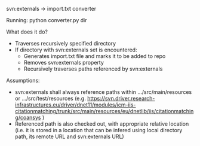 svn:externals -> import.txt converter

Running:
python converter.py dir

What does it do?
 - Traverses recursively specified directory
 - If directory with svn:externals set is encountered:
   - Generates import.txt file and marks it to be added to repo
   - Removes svn:externals property
   - Recursively traverses paths referenced by svn:externals

Assumptions:
 - svn:externals shall always reference paths within .../src/main/resources or .../src/test/resources (e.g. https://svn.driver.research-infrastructures.eu/driver/dnet11/modules/icm-iis-citationmatching/trunk/src/main/resources/eu/dnetlib/iis/citationmatching/coansys )
 - Referenced path is also checked out, with appropriate relative location (i.e. it is stored in a location that can be infered using local directory path, its remote URL and svn:externals URL)
